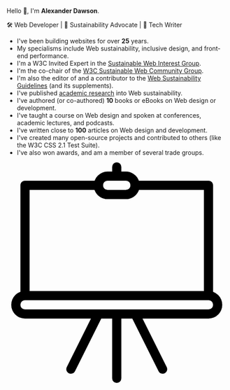 Hello 👋, I'm **Alexander Dawson**.

🛠 Web Developer | 📣 Sustainability Advocate | 📖 Tech Writer

- I've been building websites for over **25** years.
- My specialisms include Web sustainability, inclusive design, and front-end performance.
- I'm a W3C Invited Expert in the [Sustainable Web Interest Group](https://www.w3.org/groups/ig/sustainableweb/).
- I'm the co-chair of the [W3C Sustainable Web Community Group](https://www.w3.org/community/sustyweb/).
- I'm also the editor of and a contributor to the [Web Sustainability Guidelines](https://w3c.github.io/sustyweb/) (and its supplements).
- I've published [academic research](https://websitesustainability.com/#content) into Web sustainability.
- I've authored (or co-authored) **10** books or eBooks on Web design or development.
- I've taught a course on Web design and spoken at conferences, academic lectures, and podcasts.
- I've written close to **100** articles on Web design and development.
- I've created many open-source projects and contributed to others (like the W3C CSS 2.1 Test Suite).
- I've also won awards, and am a member of several trade groups.

<svg xmlns="http://www.w3.org/2000/svg" xml:space="preserve" style="enable-background:new 0 0 24 24" viewBox="0 0 24 24"><path d="M22 17H2a1.5 1.5 0 0 1 0-3h20a1.5 1.5 0 0 1 0 3zM2 15a.5.5 0 0 0 0 1h20a.5.5 0 0 0 0-1H2z"/><path d="M22 15H2a.5.5 0 0 1-.5-.5v-12c0-.28.22-.5.5-.5h8c.28 0 .5.22.5.5s.22.5.5.5h2a.5.5 0 0 0 .5-.5c0-.28.22-.5.5-.5h8c.28 0 .5.22.5.5v12a.5.5 0 0 1-.5.5zM2.5 14h19V3h-7.08c-.21.58-.77 1-1.42 1h-2a1.5 1.5 0 0 1-1.42-1H2.5v11z"/><path d="M13 4h-2a1.5 1.5 0 0 1 0-3h2a1.5 1.5 0 0 1 0 3zm-2-2a.5.5 0 0 0 0 1h2a.5.5 0 0 0 0-1h-2zM7 23a.5.5 0 0 1-.45-.72l3-6a.5.5 0 0 1 .9.45l-3 6A.5.5 0 0 1 7 23zM17 23a.5.5 0 0 1-.45-.28l-3-6a.5.5 0 1 1 .9-.44l3 6A.5.5 0 0 1 17 23zM12 24a.5.5 0 0 1-.5-.5v-7a.5.5 0 0 1 1 0v7a.5.5 0 0 1-.5.5z"/><path d="M12 2a.5.5 0 0 1-.5-.5v-1a.5.5 0 0 1 1 0v1a.5.5 0 0 1-.5.5z"/></svg>
